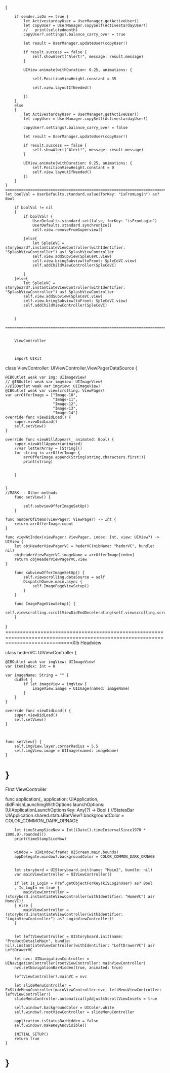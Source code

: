 {
        
        if sender.isOn == true {
            let ActivestardayUser = UserManager.getActiveUser()
            let copyUser = UserManager.copySelf(ActivestardayUser!)
            //   print(selctedmonth)
            copyUser?.settings?.balance_carry_over = true
            
            let result = UserManager.updateUser(copyUser!)
            
            if result.success == false {
                self.showAlert("Alert!", message: result.message)
            }
            
            UIView.animate(withDuration: 0.25, animations: {
                
                self.PositionViewHeight.constant = 35
               
                self.view.layoutIfNeeded()
                
            })
        }
        else
        {
            let ActivestardayUser = UserManager.getActiveUser()
            let copyUser = UserManager.copySelf(ActivestardayUser!)
            
            copyUser?.settings?.balance_carry_over = false
            
            let result = UserManager.updateUser(copyUser!)
            
            if result.success == false {
                self.showAlert("Alert!", message: result.message)
            }
            
            UIView.animate(withDuration: 0.25, animations: {
                self.PositionViewHeight.constant = 0
                self.view.layoutIfNeeded()
            })
        }
    }
    ==============================================================================================================
    let boolVal = UserDefaults.standard.value(forKey: "isFromLogin") as? Bool
        
        if boolVal != nil
        {
            if boolVal! {
                UserDefaults.standard.set(false, forKey: "isFromLogin")
                UserDefaults.standard.synchronize()
                self.view.removeFromSuperview()
               
            }else{
                let SpleCeVC = storyboard?.instantiateViewController(withIdentifier: "SplashViewController") as! SplashViewController
                self.view.addSubview(SpleCeVC.view)
                self.view.bringSubview(toFront: SpleCeVC.view)
                self.addChildViewController(SpleCeVC)
               
            }
        }else{
            let SpleCeVC = storyboard?.instantiateViewController(withIdentifier: "SplashViewController") as! SplashViewController
            self.view.addSubview(SpleCeVC.view)
            self.view.bringSubview(toFront: SpleCeVC.view)
            self.addChildViewController(SpleCeVC)
           
            
        }
        ==================================================================================================================
        
        
        ViewController
        
        
        
        import UIKit

class ViewController: UIViewController,ViewPagerDataSource {
   
    

    @IBOutlet weak var img: UIImageView!
    // @IBOutlet weak var imgview: UIImageView!
    //@IBOutlet weak var imgview: UIImageView!
    @IBOutlet weak var viewscrolling: ViewPager!
    var arrOfferImage = ["Image-10",
                         "Image-11",
                         "Image-12",
                         "Image-13",
                         "Image-14"]
    override func viewDidLoad() {
        super.viewDidLoad()
        self.setView()
    }
    
    override func viewWillAppear(_ animated: Bool) {
        super.viewWillAppear(animated)
        //var letterArray = [String]()
        for string in arrOfferImage {
            arrOfferImage.append(String(string.characters.first!))
            print(string)
            
            
        }
        
        
    }
    //MARK: - Other methods
        func setView() {
            
            self.subviewOfferImageSetUp()
        }
    
    func numberOfItems(viewPager: ViewPager) -> Int {
        return arrOfferImage.count
    }
    
    func viewAtIndex(viewPager: ViewPager, index: Int, view: UIView?) -> UIView {
        let objHeaderViewPagerVC = hederVC(nibName: "hederVC", bundle: nil)
        objHeaderViewPagerVC.imageName = arrOfferImage[index]
        return objHeaderViewPagerVC.view
    }
        
        func subviewOfferImageSetUp() {
            self.viewscrolling.dataSource = self
            DispatchQueue.main.async {
                self.ImagePageViewSetup()
            }
        }
        
        func ImagePageViewSetup() {
            self.viewscrolling.scrollViewDidEndDecelerating(self.viewscrolling.scrollView)
        }
    
  


}
===================================================================================================================================Xib Headview

class hederVC: UIViewController {

    @IBOutlet weak var imgView: UIImageView!
    var itemIndex: Int = 0
    
    var imageName: String = "" {
        didSet {
            if let imageView = imgView {
                imageView.image = UIImage(named: imageName)
            }
        }
    }
    
    override func viewDidLoad() {
        super.viewDidLoad()
        self.setView()
    }
    
    
    
    func setView() {
        self.imgView.layer.cornerRadius = 5.5
        self.imgView.image = UIImage(named: imageName)
    }


}
======================================================================================================================================


FIrst ViewController 

func application(_ application: UIApplication, didFinishLaunchingWithOptions launchOptions: [UIApplicationLaunchOptionsKey: Any]?) -> Bool {
        //StatesBar
        UIApplication.shared.statusBarView?.backgroundColor = COLOR_COMMON_DARK_ORNAGE
        
        let timeStampSiceNow = Int((Date().timeIntervalSince1970 * 1000.0).rounded())
        print(timeStampSiceNow)
        
        
        window = UIWindow(frame: UIScreen.main.bounds)
        appDelegate.window?.backgroundColor = COLOR_COMMON_DARK_ORNAGE
        
        
        let storybord = UIStoryboard.init(name: "Main2", bundle: nil)
        var mainViewController = UIViewController()
       
        if let Is_LogIn = Pref.getObjectForKey(kISLogInUser) as? Bool
        , Is_LogIn == true {
            mainViewController = (storybord.instantiateViewController(withIdentifier: "HomeVC") as? HomeVC)!
        } else {
            mainViewController = (storybord.instantiateViewController(withIdentifier: "LoginViewController") as? LoginViewController)!
        }
            
        
        let leftViewController = UIStoryboard.init(name: "ProductDetaileMain", bundle: nil).instantiateViewController(withIdentifier: "LeftDrawerVC") as? LeftDrawerVC
        
        let nvc: UINavigationController = UINavigationController(rootViewController: mainViewController)
        nvc.setNavigationBarHidden(true, animated: true)
        
        leftViewController?.mainVC = nvc
        
        let slideMenuController = ExSlideMenuController(mainViewController:nvc, leftMenuViewController: leftViewController!)
        slideMenuController.automaticallyAdjustsScrollViewInsets = true
        
        self.window?.backgroundColor = UIColor.white
        self.window?.rootViewController = slideMenuController
        
        application.isStatusBarHidden = false
        self.window?.makeKeyAndVisible()
        
        INITIAL_SETUP()
        return true
    }
    
   
   

}
===================================================================================================================



    
    
    
